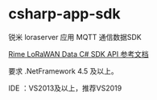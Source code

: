 # csharp-app-sdk
锐米 loraserver 应用 MQTT 通信数据SDK

[Rime LoRaWAN Data C# SDK API 参考文档](https://github.com/rimelink-lorawan/csharp-app-sdk/tree/master/data/data-mqtt)

要求 .NetFramework 4.5 及以上。

IDE ：VS2013及以上，推荐VS2019

